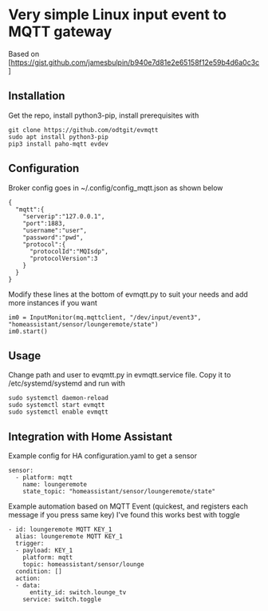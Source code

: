 # Very simple Linux input event to MQTT gateway

Based on [https://gist.github.com/jamesbulpin/b940e7d81e2e65158f12e59b4d6a0c3c]

## Installation

Get the repo, install python3-pip, install prerequisites with

```
git clone https://github.com/odtgit/evmqtt
sudo apt install python3-pip
pip3 install paho-mqtt evdev
```

## Configuration

Broker config goes in ~/.config/config_mqtt.json as shown below 

```
{
  "mqtt":{
    "serverip":"127.0.0.1",
    "port":1883,
    "username":"user",
    "password":"pwd",
    "protocol":{
      "protocolId":"MQIsdp",
      "protocolVersion":3
    }
  }
}
```

Modify these lines at the bottom of evmqtt.py to suit your needs and add more instances if you want

```
im0 = InputMonitor(mq.mqttclient, "/dev/input/event3", "homeassistant/sensor/loungeremote/state")
im0.start()
```

## Usage

Change path and user to evqmtt.py in evmqtt.service file. Copy it to /etc/systemd/systemd and run with

```
sudo systemctl daemon-reload
sudo systemctl start evmqtt
sudo systemctl enable evmqtt
```


## Integration with Home Assistant

Example config for HA configuration.yaml to get a sensor

```
sensor:
  - platform: mqtt
    name: loungeremote
    state_topic: "homeassistant/sensor/loungeremote/state"
```

Example automation based on MQTT Event (quickest, and registers each message if you press same key)
I've found this works best with toggle

```
- id: loungeremote MQTT KEY_1
  alias: loungeremote MQTT KEY_1
  trigger:
  - payload: KEY_1
    platform: mqtt
    topic: homeassistant/sensor/lounge
  condition: []
  action:
  - data:
      entity_id: switch.lounge_tv
    service: switch.toggle
```
